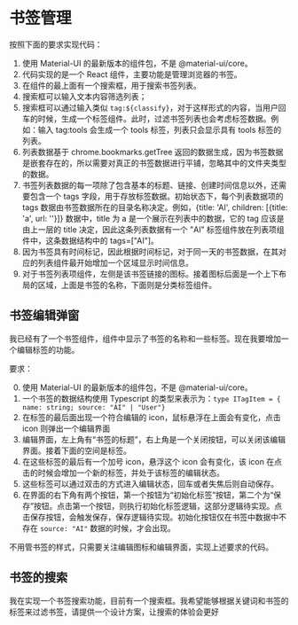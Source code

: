 # 书签管理

按照下面的要求实现代码：

1. 使用 Material-UI 的最新版本的组件包，不是 @material-ui/core。
2. 代码实现的是一个 React 组件，主要功能是管理浏览器的书签。
3. 在组件的最上面有一个搜索框，用于搜索书签列表。
4. 搜索框可以输入文本内容筛选列表；
5. 搜索框可以通过输入类似 `tag:${classify}`，对于这样形式的内容，当用户回车的时候，生成一个标签组件。此时，过滤书签列表也会考虑标签数据。例如：输入 tag:tools 会生成一个 tools 标签，列表只会显示具有 tools 标签的列表。
6. 列表数据基于 chrome.bookmarks.getTree 返回的数据生成，因为书签数据是嵌套存在的，所以需要对真正的书签数据进行平铺，忽略其中的文件夹类型的数据。
7. 书签列表数据的每一项除了包含基本的标题、链接、创建时间信息以外，还需要包含一个 tags 字段，用于存放标签数据。初始状态下，每个列表数据项的 tags 数据由书签数据所在的目录名称决定。例如，{title: 'AI', children: [{title: 'a', url: ''}]} 数据中，title 为 a 是一个展示在列表中的数据，它的 tag 应该是由上一层的 title 决定，因此这条列表数据有一个 "AI" 标签组件放在列表项组件中，这条数据结构中的 tags=["AI"]。
8. 因为书签具有时间标记，因此根据时间标记，对于同一天的书签数据，在其对应的列表组件最开始增加一个区域显示时间信息。
9. 对于书签列表项组件，左侧是该书签链接的图标。接着图标后面是一个上下布局的区域，上面是书签的名称，下面则是分类标签组件。


## 书签编辑弹窗

我已经有了一个书签组件，组件中显示了书签的名称和一些标签。现在我要增加一个编辑标签的功能。

要求：

0. 使用 Material-UI 的最新版本的组件包，不是 @material-ui/core。
1. 一个书签的数据结构使用 Typescript 的类型来表示为：`type ITagItem = { name: string; source: "AI" | "User"}`
2. 在标签的最后面出现一个符合编辑的 icon，鼠标悬浮在上面会有变化，点击 icon 则弹出一个编辑界面
3. 编辑界面，左上角有“书签的标题”，右上角是一个关闭按钮，可以关闭该编辑界面。接着下面的空间是标签。
4. 在这些标签的最后有一个加号 icon，悬浮这个 icon 会有变化，该 icon 在点击的时候会增加一个新的标签，并处于该标签的编辑状态。
5. 这些标签可以通过双击的方式进入编辑状态，回车或者失焦后则自动保存。
6. 在界面的右下角有两个按钮，第一个按钮为“初始化标签”按钮，第二个为“保存”按钮。点击第一个按钮，则执行初始化标签逻辑，这部分逻辑待实现。点击保存按钮，会触发保存，保存逻辑待实现。初始化按钮仅在书签中数据中不存在 `source: "AI"` 数据的时候，才会出现。

不用管书签的样式，只需要关注编辑图标和编辑界面，实现上述要求的代码。



## 书签的搜索

我在实现一个书签搜索功能，目前有一个搜索框。我希望能够根据关键词和书签的标签来过滤书签，请提供一个设计方案，让搜索的体验会更好
